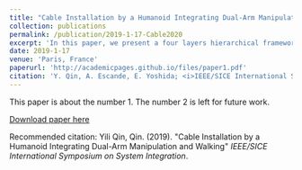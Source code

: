 ```yaml
---
title: "Cable Installation by a Humanoid Integrating Dual-Arm Manipulation and Walking"
collection: publications
permalink: /publication/2019-1-17-Cable2020
excerpt: 'In this paper, we present a four layers hierarchical framework to complete the cable installation task with a humanoid robot. By decoupling task planning layer and motion planning layer, flexibility of the framework is revealed. After symbolic relational representation and planning method is used in task planning layer, the planning result is then mapped to primitive manipulation action sequence in motion planning layer. By integrating position detection of operating points and humanoid walking, installation of a long cable on two industrial clamps with a certain distance was completed by humanoid robot HRP-2Kai'
date: 2019-1-17
venue: 'Paris, France'
paperurl: 'http://academicpages.github.io/files/paper1.pdf'
citation: 'Y. Qin, A. Escande, E. Yoshida; <i>IEEE/SICE International Symposium on System Integration</i> (2019).'
---
```

This paper is about the number 1. The number 2 is left for future work.

[Download paper here](http://academicpages.github.io/files/paper1.pdf)

Recommended citation: Yili Qin, Qin. (2019). "Cable Installation by a Humanoid Integrating Dual-Arm Manipulation and Walking" <i>IEEE/SICE International Symposium on System Integration</i>.
